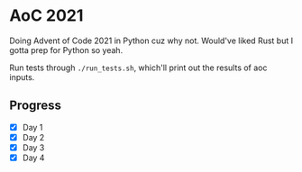 # AoC 2021

Doing Advent of Code 2021 in Python cuz why not. Would've liked Rust but I gotta prep for Python so yeah.

Run tests through `./run_tests.sh`, which'll print out the results of aoc inputs.

## Progress

- [x] Day 1
- [x] Day 2
- [x] Day 3
- [x] Day 4
